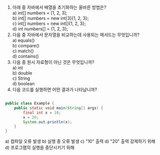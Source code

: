 1. 아래 중 자바에서 배열을 초기화하는 올바른 방법은?  
   a) int[] numbers = [1, 2, 3];  
   b) int[] numbers = new int[3]{1, 2, 3};  
   c) int[] numbers = new int[]{1, 2, 3};  
   d) int numbers[] = {1, 2, 3};
2. 다음 중 자바에서 문자열을 비교하는데 사용되는 메서드는 무엇입니까?  
   a) equals()  
   b) compare()  
   c) match()  
   d) contains()
3. 다음 중 원시 자료형이 아닌 것은 무엇입니까?  
   a) int  
   b) double  
   c) String  
   d) boolean
4. 다음 코드를 실행하면 어떤 결과가 나타납니까?

```java

public class Example {
    public static void main(String[] args) {
        final int x = 10;
        x = 20;
        System.out.println(x);
    }
}
```

a) 컴파일 오류 발생
b) 실행 중 오류 발생
c) "10" 출력
d) "20" 출력 강제하기 위해  
d) 프로그램의 실행을 중단시키기 위해
